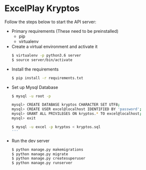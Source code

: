 # ExcelPlay Kryptos
Follow the steps below to start the API server:
  - Primary requirements (These need to be preinstalled)
    - pip
    - virtualenv
  - Create a virtual environment and activate it
    ```sh
    $ virtualenv -p python3.6 server
    $ source server/bin/activate
    ```
  - Install the requirements
    ```sh
    $ pip install -r requirements.txt
    ```
  - Set up Mysql Database
    ```sh
    $ mysql -u root -p

    mysql> CREATE DATABASE kryptos CHARACTER SET UTF8;
    mysql> CREATE USER excel@localhost IDENTIFIED BY 'password';
    mysql> GRANT ALL PRIVILEGES ON kryptos.* TO excel@localhost;
    mysql> exit

    $ mysql -u excel -p kryptos < kryptos.sql
    '''

  - Run the dev server
    ```sh
    $ python manage.py makemigrations
    $ python manage.py migrate
    $ python manage.py createsuperuser
    $ python manage.py runserver
    ```

